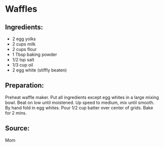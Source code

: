 Waffles
=======

Ingredients:
------------

- 2 egg yolks
- 2 cups milk
- 2 cups flour
- 1 Tbsp baking powder
- 1/2 tsp salt
- 1/3 cup oil
- 2 egg white (stiffly beaten)

Preparation:
------------

Preheat waffle maker. Put all ingredients except egg whites in a large mixing
bowl. Beat on low until moistened. Up speed to medium, mix until smooth. By hand
fold in egg whites. Pour 1/2 cup batter over center of grids. Bake for 2 mins.

Source:
-------
Mom